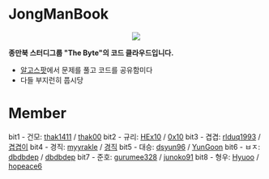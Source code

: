 # JongManBook
<p align="center"> 
<img src=https://t1.daumcdn.net/cfile/tistory/2765D13A5960D5D208>
</p>

**종만북 스터디그룹 "The Byte"의 코드 클라우드입니다.**
- [알고스팟](https://algospot.com/)에서 문제를 풀고 코드를 공유함미다
- 다들 부지런히 풉시당

# Member
bit1 - 건모: [thak1411](https://github.com/thak1411) / [thak00](https://algospot.com/user/profile/37121)
bit2 - 규리: [HEx10](https://github.com/HEx10) / [0x10](https://algospot.com/user/profile/59614)
bit3 - 겹겹: [rlduq1993](https://github.com/rlduq1993) / [겹겹이](https://algospot.com/user/profile/59616)
bit4 - 경직: [myyrakle](https://github.com/myyrakle) / [경직](https://algospot.com/user/profile/59463)
bit5 - 대승: [dsyun96](https://github.com/dsyun96) / [YunGoon](https://algospot.com/user/profile/15405)
bit6 - ㅂㅈ: [dbdbdep](https://github.com/dbdbdep/) / [dbdbdep](https://algospot.com/user/profile/52871)
bit7 - 준호: [gurumee328](https://github.com/gurumee328) / [junoko91](https://algospot.com/user/profile/59613)
bit8 - 형우: [Hyuoo](https://github.com/Hyuoo) / [hopeace6](https://algospot.com/user/profile/59505)
